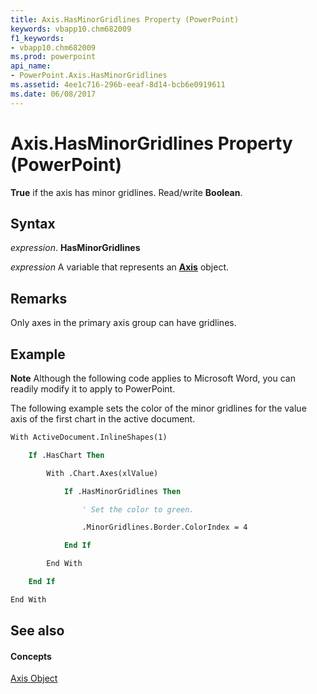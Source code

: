 ```yaml
---
title: Axis.HasMinorGridlines Property (PowerPoint)
keywords: vbapp10.chm682009
f1_keywords:
- vbapp10.chm682009
ms.prod: powerpoint
api_name:
- PowerPoint.Axis.HasMinorGridlines
ms.assetid: 4ee1c716-296b-eeaf-8d14-bcb6e0919611
ms.date: 06/08/2017
---
```



# Axis.HasMinorGridlines Property (PowerPoint)

 **True** if the axis has minor gridlines. Read/write **Boolean**.


## Syntax

 _expression_. **HasMinorGridlines**

 _expression_ A variable that represents an **[Axis](PowerPoint.Axis.md)** object.


## Remarks

Only axes in the primary axis group can have gridlines.


## Example




 **Note**  Although the following code applies to Microsoft Word, you can readily modify it to apply to PowerPoint.

The following example sets the color of the minor gridlines for the value axis of the first chart in the active document.




```vb
With ActiveDocument.InlineShapes(1)

    If .HasChart Then

        With .Chart.Axes(xlValue)

            If .HasMinorGridlines Then

                ' Set the color to green.

                .MinorGridlines.Border.ColorIndex = 4

            End If

        End With

    End If

End With


```


## See also


#### Concepts


[Axis Object](PowerPoint.Axis.md)

